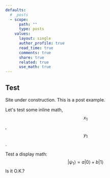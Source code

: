 ```yaml
---
defaults:
  # _posts
  - scope:
      path: ""
      type: posts
    values:
      layout: single
      author_profile: true
      read_time: true
      comments: true
      share: true
      related: true
      use_math: true
---
```



## Test

Site under construction. This is a post example.

Let's test some inline math, $$x_1$$, $$y_1$$.


Test a display math:
$$
   |\psi_1\rangle = a|0\rangle + b|1\rangle
$$
Is it O.K.?


